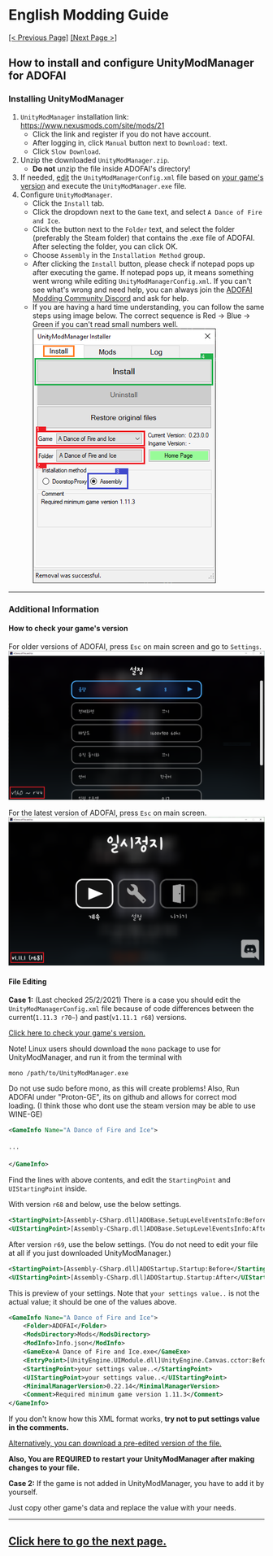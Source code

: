 # English Modding Guide

<ins>[[< Previous Page]](./main.md)</ins> <ins>[[Next Page >]](./use-2.md)</ins>

## How to install and configure UnityModManager for ADOFAI

### Installing UnityModManager

1. `UnityModManager` installation link: https://www.nexusmods.com/site/mods/21
   - Click the link and register if you do not have account.
   - After logging in, click `Manual` button next to `Download:` text.
   - Click `Slow Download`.
2. Unzip the downloaded `UnityModManager.zip`.
   - **Do not** unzip the file inside ADOFAI's directory!
3. If needed, [edit](#File-Editing) the `UnityModManagerConfig.xml` file based on [your game's version](#How-to-check-your-games-version) and execute the `UnityModManager.exe` file.
4. Configure `UnityModManager`.
   - Click the `Install` tab.
   - Click the dropdown next to the `Game` text, and select `A Dance of Fire and Ice`.
   - Click the button next to the `Folder` text, and select the folder (preferably the Steam folder) that contains the .exe file of ADOFAI. After selecting the folder, you can click OK.
   - Choose `Assembly` in the `Installation Method` group.
   - After clicking the `Install` button, please check if notepad pops up after executing the game. If notepad pops up, it means something went wrong while editing `UnityModManagerConfig.xml`. If you can't see what's wrong and need help, you can always join the [ADOFAI Modding Community Discord](https://discord.gg/AGFXhCfyE5) and ask for help.
   - If you are having a hard time understanding, you can follow the same steps using image below. The correct sequence is Red → Blue → Green if you can't read small numbers well.
     ![](../resources/use-1/image1.png)

---

<!-- Additional Info -->

### Additional Information

#### How to check your game's version

For older versions of ADOFAI, press `Esc` on main screen and go to `Settings`.
![](../resources/use-1/image2.png)

For the latest version of ADOFAI, press `Esc` on main screen.
![](../resources/use-1/image3.png)

#### File Editing

**Case 1:**
(Last checked 25/2/2021) There is a case you should edit the `UnityModManagerConfig.xml` file because of code differences between the current(`1.11.3 r70~`) and past(`v1.11.1 r68`) versions.

[Click here to check your game's version.](#How-to-check-your-games-version)

   Note! Linux users should download the `mono` package to use for UnityModManager, and run it from the terminal with 
```shell
mono /path/to/UnityModManager.exe
```
Do not use sudo before mono, as this will create problems!
Also, Run ADOFAI under "Proton-GE", its on github and allows for correct mod loading. (I think those who dont use the steam version may be able to use WINE-GE)
```xml
<GameInfo Name="A Dance of Fire and Ice">

...

</GameInfo>
```

Find the lines with above contents, and edit the `StartingPoint` and `UIStartingPoint` inside.

With version `r68` and below, use the below settings.

```xml
<StartingPoint>[Assembly-CSharp.dll]ADOBase.SetupLevelEventsInfo:Before</StartingPoint>
<UIStartingPoint>[Assembly-CSharp.dll]ADOBase.SetupLevelEventsInfo:After</UIStartingPoint>
```

After version `r69`, use the below settings. (You do not need to edit your file at all if you just downloaded UnityModManager.)

```xml
<StartingPoint>[Assembly-CSharp.dll]ADOStartup.Startup:Before</StartingPoint>
<UIStartingPoint>[Assembly-CSharp.dll]ADOStartup.Startup:After</UIStartingPoint>
```

This is preview of your settings. Note that `your settings value..` is not the actual value; it should be one of the values above.

```xml
<GameInfo Name="A Dance of Fire and Ice">
    <Folder>ADOFAI</Folder>
    <ModsDirectory>Mods</ModsDirectory>
    <ModInfo>Info.json</ModInfo>
    <GameExe>A Dance of Fire and Ice.exe</GameExe>
    <EntryPoint>[UnityEngine.UIModule.dll]UnityEngine.Canvas.cctor:Before</EntryPoint>
    <StartingPoint>your settings value..</StartingPoint>
    <UIStartingPoint>your settings value..</UIStartingPoint>
    <MinimalManagerVersion>0.22.14</MinimalManagerVersion>
    <Comment>Required minimum game version 1.11.3</Comment>
</GameInfo>
```

If you don't know how this XML format works, **try not to put settings value in the comments.**

[Alternatively, you can download a pre-edited version of the file.](https://drive.google.com/file/d/1BZ6XJwMnb9KsKtLcuQ5JctRs81nw_60V/view?usp=sharing)

__**Also, You are REQUIRED to restart your UnityModManager after making changes to your file.**__

**Case 2:**
If the game is not added in UnityModManager, you have to add it by yourself.

Just copy other game's data and replace the value with your needs.

---

## [Click here to go the next page.](./use-2.md)

